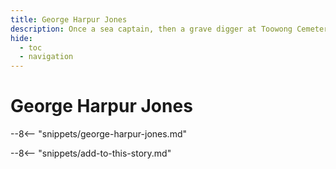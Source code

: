 ```yaml
---
title: George Harpur Jones
description: Once a sea captain, then a grave digger at Toowong Cemetery
hide:
  - toc
  - navigation 
---
```


# George Harpur Jones

<!--
**ddmmmyyyy — ddmmmyyyy**
-->

--8<-- "snippets/george-harpur-jones.md"

--8<-- "snippets/add-to-this-story.md"